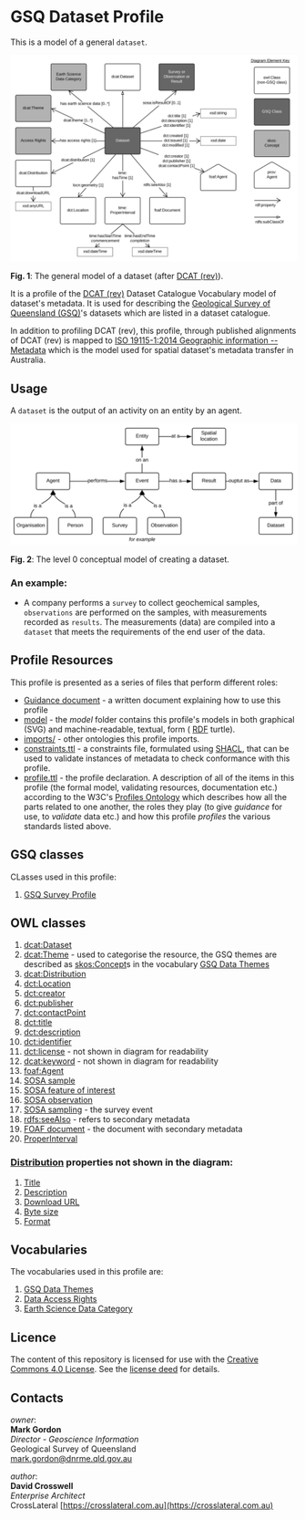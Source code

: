 # GSQ Dataset Profile

This is a model of a general `dataset`.

<img src="model/dataset.svg" style="width:800px;" alt="Dataset model" />  

**Fig. 1**: The general model of a dataset (after [DCAT (rev)](https://w3c.github.io/dxwg/dcat/)).  

It is a profile of the [DCAT (rev)](https://w3c.github.io/dxwg/dcat/) Dataset Catalogue Vocabulary model of dataset's metadata. It is used for describing the [Geological Survey of Queensland (GSQ)](https://www.business.qld.gov.au/industries/mining-energy-water/resources/geoscience-information/gsq)'s datasets which are listed in a dataset catalogue.

In addition to profiling DCAT (rev), this profile, through published alignments of DCAT (rev) is mapped to [ISO 19115-1:2014 Geographic information -- Metadata](https://www.iso.org/standard/53798.html) which is the model used for spatial dataset's metadata transfer in Australia.

## Usage

A `dataset` is the output of an activity on an entity by an agent.

<img src="model/level0-conceptual-model.svg" style="width:800px;" alt="Level 0 conceptual model" />  

**Fig. 2**: The level 0 conceptual model of creating a dataset.

### An example:

* A company performs a `survey` to collect geochemical samples, `observations` are performed on the samples, with measurements recorded as `results`. The measurements (data) are compiled into a `dataset` that meets the requirements of the end user of the data.

## Profile Resources

This profile is presented as a series of files that perform different roles:

* [Guidance document](Guidance.pdf) - a written document explaining how to use this profile
* [model](model/) - the *model* folder contains this profile's models in both graphical (SVG) and machine-readable, textual, form ( [RDF](https://www.w3.org/RDF/) turtle).
* [imports/](imports/) - other ontologies this profile imports.
* [constraints.ttl](constraints.ttl) - a constraints file, formulated using [SHACL](https://www.w3.org/TR/shacl/), that can be used to validate instances of metadata to check conformance with this profile.
* [profile.ttl](profile.ttl) - the profile declaration. A description of all of the items in this profile (the formal model, validating resources, documentation etc.) according to the W3C's [Profiles Ontology](https://www.w3.org/TR/dx-prof/) which describes how all the parts related to one another, the roles they play (to give *guidance* for use, to *validate* data etc.) and how this profile *profiles* the various standards listed above.

## GSQ classes

CLasses used in this profile:
1. [GSQ Survey Profile](https://github.com/geological-survey-of-queensland/gsq-survey-profile)

## OWL classes

1. [dcat:Dataset](https://w3c.github.io/dxwg/dcat/#Class:Dataset)
2. [dcat:Theme](https://w3c.github.io/dxwg/dcat/#Property:resource_theme) - used to categorise the resource, the GSQ themes are described as [skos:Concept](http://www.w3.org/2004/02/skos/core#Concept)s in the vocabulary [GSQ Data Themes](http://vocabs.gsq.digital/vocabulary/gsq-data-themes)
3. [dcat:Distribution](https://w3c.github.io/dxwg/dcat/#Class:Distribution)
4. [dct:Location](https://w3c.github.io/dxwg/dcat/#Class:Location)
5. [dct:creator](https://w3c.github.io/dxwg/dcat/#Property:resource_creator)
6. [dct:publisher](https://w3c.github.io/dxwg/dcat/#Property:resource_publisher)
7. [dct:contactPoint](https://w3c.github.io/dxwg/dcat/#Property:resource_contact_point)
8. [dct:title](https://w3c.github.io/dxwg/dcat/#Property:resource_title)
9. [dct:description](https://w3c.github.io/dxwg/dcat/#Property:resource_description)
10. [dct:identifier](https://w3c.github.io/dxwg/dcat/#Property:resource_identifier)
11. [dct:license](https://w3c.github.io/dxwg/dcat/#Property:resource_license) - not shown in diagram for readability
12. [dcat:keyword](https://w3c.github.io/dxwg/dcat/#Property:resource_keyword) - not shown in diagram for readability
13. [foaf:Agent](http://xmlns.com/foaf/spec/#term_Agent)
14. [SOSA sample](https://www.w3.org/TR/vocab-ssn/#SOSASample)
15. [SOSA feature of interest](https://www.w3.org/TR/vocab-ssn/#SOSAFeatureOfInterest)
16. [SOSA observation](https://www.w3.org/TR/vocab-ssn/#SOSAObservation)
17. [SOSA sampling](https://www.w3.org/TR/vocab-ssn/#SOSASampling) - the survey event
18. [rdfs:seeAlso](https://www.w3.org/TR/rdf-schema/#ch_seealso) - refers to secondary metadata
19. [FOAF document](http://xmlns.com/foaf/spec/#term_Document) - the document with secondary metadata
20. [ProperInterval](https://www.w3.org/TR/owl-time/#time:ProperInterval)

### [Distribution](https://w3c.github.io/dxwg/dcat/#Class:Distribution) properties not shown in the diagram:

1. [Title](https://w3c.github.io/dxwg/dcat/#Property:distribution_title)
2. [Description](https://w3c.github.io/dxwg/dcat/#Property:distribution_description)
3. [Download URL](https://w3c.github.io/dxwg/dcat/#Property:distribution_download_url)
4. [Byte size](https://w3c.github.io/dxwg/dcat/#Property:distribution_size)
5. [Format](https://w3c.github.io/dxwg/dcat/#Property:distribution_format)

## Vocabularies

The vocabularies used in this profile are:

1. [GSQ Data Themes](https://linked.data.gov.au/def/gsq-dataset-theme)
2. [Data Access Rights](https://linked.data.gov.au/def/data-access-rights)
3. [Earth Science Data Category](https://linked.data.gov.au/def/earth-science-data-category)

## Licence

The content of this repository is licensed for use with the [Creative Commons 4.0 License](https://creativecommons.org/licenses/by/4.0/). See the [license deed](LICENSE) for details.

## Contacts

*owner*:  
**Mark Gordon**  
*Director - Geoscience Information*  
Geological Survey of Queensland  
<mark.gordon@dnrme.qld.gov.au>  

*author*:  
**David Crosswell**  
*Enterprise Architect*  
CrossLateral
[https://crosslateral.com.au](https://crosslateral.com.au)

